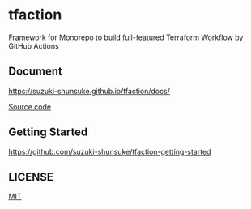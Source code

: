 # tfaction

Framework for Monorepo to build full-featured Terraform Workflow by GitHub Actions

## Document

https://suzuki-shunsuke.github.io/tfaction/docs/

[Source code](https://github.com/suzuki-shunsuke/tfaction-docs)

## Getting Started

https://github.com/suzuki-shunsuke/tfaction-getting-started

## LICENSE

[MIT](LICENSE)
